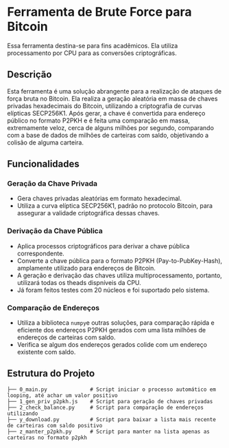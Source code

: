# Ferramenta de Brute Force para Bitcoin 
Essa ferramenta destina-se para fins acadêmicos. Ela utiliza processamento por CPU para as conversões criptográficas.

## Descrição

Esta ferramenta é uma solução abrangente para a realização de ataques de força bruta no Bitcoin. Ela realiza a geração aleatória em massa de chaves privadas hexadecimais do Bitcoin, utilizando a criptografia de curvas elípticas SECP256K1.
Após gerar, a chave é convertida para endereço público no formato P2PKH e é feita uma comparação em massa, extremamente veloz, cerca de alguns milhões por segundo, comparando com a base de dados de milhões de carteiras com saldo, objetivando a colisão de alguma carteira.

## Funcionalidades

### Geração da Chave Privada

- Gera chaves privadas aleatórias em formato hexadecimal.
- Utiliza a curva elíptica SECP256K1, padrão no protocolo Bitcoin, para assegurar a validade criptográfica dessas chaves.

### Derivação da Chave Pública

- Aplica processos criptográficos para derivar a chave pública correspondente.
- Converte a chave pública para o formato P2PKH (Pay-to-PubKey-Hash), amplamente utilizado para endereços de Bitcoin.
- A geração e derivação das chaves utiliza multiprocessamento, portanto, utilizará todas os theads dispníveis da CPU.
- Já foram feitos testes com 20 núcleos e foi suportado pelo sistema.

### Comparação de Endereços

- Utiliza a biblioteca `numpy`e outras soluções, para comparação rápida e eficiente dos endereços P2PKH gerados com uma lista milhões de endereços de carteiras com saldo.
- Verifica se algum dos endereços gerados colide com um endereço existente com saldo.

## Estrutura do Projeto

```plaintext
├── 0_main.py              # Script iniciar o processo automático em looping, até achar um valor positivo
├── 1_gen_priv_p2pkh.js    # Script para geração de chaves privadas
├── 2_check_balance.py     # Script para comparação de endereços utilizando
├── y_download.py          # Script para baixar a lista mais recente de carteiras com saldo positivo
├── z_manter_p2pkh.py      # Script para manter na lista apenas as carteiras no formato p2pkh
